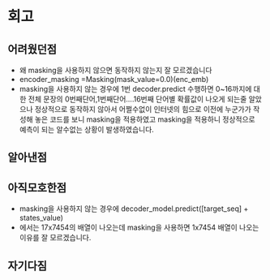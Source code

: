 # 회고<br>
## 어려웠던점<br>
- 왜 masking을 사용하지 않으면 동작하지 않는지 잘 모르겠습니다
- encoder_masking =Masking(mask_value=0.0)(enc_emb)
- masking을 사용하지 않는 경우에 1번 decoder.predict 수행하면 0~16까지에 대한 전체 문장의 0번째단어,1번째단어....16번째 단어별 확률값이 나오게 되는줄 알았으나 정상적으로 동작하지 않아서 어쩔수없이 인터넷의 힘으로 이전에 누군가가 작성해 놓은 코드를 보니 masking을 적용하였고 masking을 적용하니 정상적으로 예측이 되는 알수없는 상황이 발생하였습니다. 
## 알아낸점<br>
## 아직모호한점<br>
- masking을 사용하지 않는 경우에 decoder_model.predict([target_seq] + states_value)<br>
- 에서는 17x7454의 배열이 나오는데 masking을 사용하면 1x7454 배열이 나오는 이유를 잘 모르겠습니다.<br>
## 자기다짐<br>